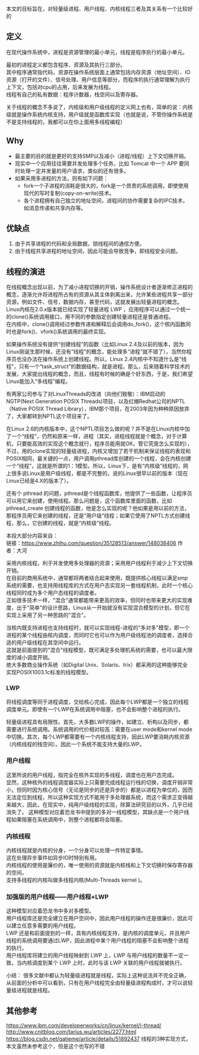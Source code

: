 
本文的目标旨在，对轻量级进程、用户线程、内核线程三者及其关系有一个比较好的

## 定义

在现代操作系统中，进程是资源管理的最小单元，线程是程序执行的最小单元。  

最初的进程定义都包含程序、资源及其执行三部分。  
其中程序通常指代码，资源在操作系统层面上通常包括内存资源（地址空间）、IO资源（打开的文件）、信号处理、用户信息等部分，而程序的执行通常理解为执行上下文，包括对cpu的占用，后来发展为线程。  
线程有自己的私有数据：程序计数器，栈空间以及寄存器。  

关于线程的概念不多说了，内核级和用户级线程的定义网上也有，简单的说：内核级就是操作系统内核支持，用户级就是函数库实现（也就是说，不管你操作系统是不是支持线程的，我都可以在你上面用多线程编程）

## Why

* 最主要的目的就是更好的支持SMP以及减小（进程/线程）上下文切换开销。  
* 现实中一个应用往往需要并发处理多个任务，比如 Tomcat 中一个 APP 要同时处理一定并发量的用户请求，类似的还有很多。  
* 如果采用多进程的方法，则有如下问题：
  * fork一个子进程的消耗是很大的，fork是一个昂贵的系统调用，即使使用现代的写时复制(copy-on-write)技术。
  * 各个进程拥有自己独立的地址空间，进程间的协作需要复杂的IPC技术，如消息传递和共享内存等。

## 优缺点

1. 由于共享进程的代码和全局数据，锁线程间的通信方便。  
2. 由于线程共享进程的地址空间，因此可能会导致竞争，即线程安全问题。  

## 线程的演进

在线程概念出现以前，为了减小进程切换的开销，操作系统设计者逐渐修正进程的概念，逐渐允许将进程所占有的资源从其主体剥离出来，允许某些进程共享一部分资源，例如文件、信号，数据内存，甚至代码，这就发展出轻量进程的概念。  
Linux内核在2.0.x版本就已经实现了轻量进程 LWP ，应用程序可以通过一个统一的clone()系统调用接口，用不同的参数指定创建轻量进程还是普通进程。  
在内核中，clone()调用经过参数传递和解释后会调用do_fork()，这个核内函数同时也是fork()、vfork()系统调用的最终实现。  

如果操作系统没有提供“创建线程”的函数（比如Linux 2.4及以前的版本，因为Linux刚诞生那时候，还没有“线程”的概念，能处理多“进程”就不错了），当然你程序员也没办法在操作系统上创建线程。所以，Linux 2.4内核中不知道什么是“线程”，只有一个“task_struct”的数据结构，就是进程。那么，后来随着科学技术的发展，大家提出线程的概念，而且，线程有时候的确是个好东西，于是，我们希望Linux能加入“多线程”编程。

有两家公司参与了对LinuxThreads的改进（向他们致敬）：IBM启动的NGTP(Next Generation POSIX Threads)项目，以及红帽Redhat公司的NPTL（Native POSIX Thread Library），IBM那个项目，在2003年因为种种原因放弃了，大家都转到NPTL这个项目来了。

在Linux 2.6的内核版本中，这个NPTL项目怎么做的呢？并不是在Linux内核中加了一个“线程”，仍然和原来一样，进程（其实，进程线程就是个概念，对于计算机，只要能高效的实现这个概念就行，程序员能用就OK，管它究竟怎么实现的），不过，用的clone实现的轻量级进程，内核又增加了若干机制来保证线程的表现和POSIX相同，最关键的一点，用户调用pthread库创建的一个线程，会在内核创建一个“线程”，这就是所谓的1：1模型。所以，Linux下，是有“内核级”线程的，网上很多说Linux是用户级线程，都是不完整的，说的Linux很早以前的版本（现在Linux已经是4.X的版本了）。  

还有个 pthread 的问题，pthread是个线程函数库，他提供了一些函数，让程序员可以用它来创建，使用线程。那么问题是，这个函数库里面的函数，比如 pthread_create 创建线程的函数，他是怎么实现的呢？他如果是用以前的方法，那程序员用它来创建的线程，还是“用户级”线程；如果它使用了NPTL方式创建线程，那么，它创建的线程，就是“内核级”线程。

本段大部分内容来自：  
链接：https://www.zhihu.com/question/35128513/answer/148038406
作者：大河  

采用内核线程，利于并发使用多处理器的资源；采用用户线程利于减少上下文切换开销。  
在目前的商用系统中，通常都将两者结合起来使用，既提供核心线程以满足smp系统的需要，也支持用线程库的方式在用户态实现另一套线程机制，此时一个核心线程同时成为多个用户态线程的调度者。  
正如很多技术一样，"混合"通常都能带来更高的效率，但同时也带来更大的实现难度，出于"简单"的设计思路，Linux从一开始就没有实现混合模型的计划，但它在实现上采用了另一种思路的"混合"。  

当核内既支持进程也支持线程时，就可以实现线程-进程的"多对多"模型，即一个进程的某个线程由核内调度，而同时它也可以作为用户级线程池的调度者，选择合适的用户级线程在其空间中运行。  
这就是前面提到的"混合"线程模型，既可满足多处理机系统的需要，也可以最大限度的减小调度开销。  
绝大多数商业操作系统（如Digital Unix、Solaris、Irix）都采用的这种能够完全实现POSIX1003.1c标准的线程模型。  

### LWP

将线程调度等同于进程调度，交给核心完成，因此每个LWP都是一个独立的线程调度单元。即使有一个LWP在系统调用中阻塞，也不会影响整个进程的执行。

轻量级进程具有局限性。首先，大多数LWP的操作，如建立、析构以及同步，都需要进行系统调用。系统调用的代价相对较高：需要在user mode和kernel mode中切换。其次，每个LWP都需要有一个内核线程支持，因此LWP要消耗内核资源（内核线程的栈空间）。因此一个系统不能支持大量的LWP。

### 用户线程

这里所说的用户线程，指完全在核外实现的多线程，调度也在用户态完成。  
显然，这种核外的线程调度器实际上只需要完成线程运行栈的切换，调度开销非常小，但同时因为核心信号（无论是同步的还是异步的）都是以进程为单位的，因而无法定位到线程，所以这种实现方式不能用于多处理器系统，而这个需求正变得越来越大，因此，在现实中，纯用户级线程的实现，除算法研究目的以外，几乎已经消失了。
这种模型对应着恐龙书中提到的多对一线程模型，其缺点是一个用户线程如果阻塞在系统调用中，则整个进程都将会阻塞。  

### 内核线程

内核线程就是内核的分身，一个分身可以处理一件特定事情。  
这在处理异步事件如异步IO时特别有用。  
内核线程的使用是廉价的，唯一使用的资源就是内核栈和上下文切换时保存寄存器的空间。  
支持多线程的内核叫做多线程内核(Multi-Threads kernel )。  

### 加强版的用户线程——用户线程+LWP

这种模型对应着恐龙书中多对多模型。  
用户线程库还是完全建立在用户空间中，因此用户线程的操作还是很廉价，因此可以建立任意多需要的用户线程。  
LWP 还是和前面提到的一样，具有内核线程支持，是内核的调度单元，并且用户线程的系统调用要通过LWP，因此进程中某个用户线程的阻塞不会影响整个进程的执行。  
用户线程库将建立的用户线程映射到 LWP 上，LWP 与用户线程的数量不一定一致。当内核调度到某个 LWP 上时，此时与该 LWP 关联的用户线程就被执行。  

小结：
很多文献中都认为轻量级进程就是线程，实际上这种说法并不完全正确，从前面的分析中可以看到，只有在用户线程完全由轻量级进程构成时，才可以说轻量级进程就是线程。  

## 其他参考

https://www.ibm.com/developerworks/cn/linux/kernel/l-thread/  
http://www.cnitblog.com/tarius.wu/articles/2277.html  
https://blog.csdn.net/gatieme/article/details/51892437  线程的3种实现方式，本文虽然未参考这个，但是这个也写的不错